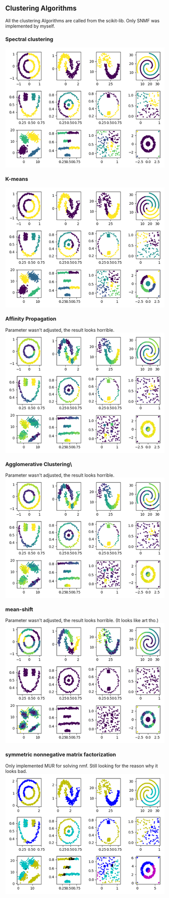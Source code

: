 ## Clustering Algorithms
All the clustering Algorithms are called from the scikit-lib.  Only SNMF was implemented by myself.

### Spectral clustering
![alt text](https://github.com/rio26/clustering/blob/master/clustering/result/spectral_clustering_12.png)

### K-means
![alt text](https://github.com/rio26/clustering/blob/master/clustering/result/k_means_12.png)

### Affinity Propagation
Parameter wasn't adjusted, the result looks horrible.
![alt text](https://github.com/rio26/clustering/blob/master/clustering/result/affinity_propagation_12.png)

### Agglomerative Clustering\
Parameter wasn't adjusted, the result looks horrible.
![alt text](https://github.com/rio26/clustering/blob/master/clustering/result/agglomerative_clustering_12.png)

### mean-shift
Parameter wasn't adjusted, the result looks horrible.  (It looks like art tho.)
![alt text](https://github.com/rio26/clustering/blob/master/clustering/result/mean_shift_bd0.5_12.png)

### symmetric nonnegative matrix factorization
Only implemented MUR for solving nmf. Still looking for the reason why it looks bad.
![alt text](https://github.com/rio26/clustering/blob/master/clustering/result/sym_nmf_12_i1000.png)
